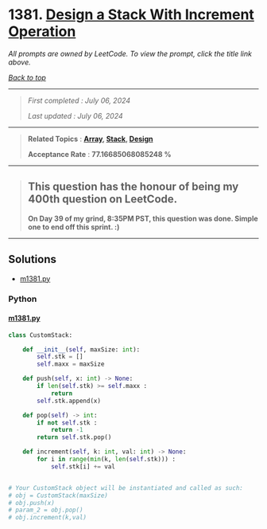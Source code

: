# 1381. [Design a Stack With Increment Operation](<https://leetcode.com/problems/design-a-stack-with-increment-operation>)

*All prompts are owned by LeetCode. To view the prompt, click the title link above.*

*[Back to top](<../README.md>)*

------

> *First completed : July 06, 2024*
>
> *Last updated : July 06, 2024*

------

> **Related Topics** : **[Array](<by_topic/Array.md>), [Stack](<by_topic/Stack.md>), [Design](<by_topic/Design.md>)**
>
> **Acceptance Rate** : **77.16685068085248 %**

------

> ## This question has the honour of being my 400th question on LeetCode.
> 
> **On Day 39 of my grind, 8:35PM PST, this question was done. Simple one to end off this sprint. :)**

------

## Solutions

- [m1381.py](<../my-submissions/m1381.py>)
### Python
#### [m1381.py](<../my-submissions/m1381.py>)
```Python
class CustomStack:

    def __init__(self, maxSize: int):
        self.stk = []
        self.maxx = maxSize

    def push(self, x: int) -> None:
        if len(self.stk) >= self.maxx :
            return
        self.stk.append(x)

    def pop(self) -> int:
        if not self.stk :
            return -1
        return self.stk.pop()

    def increment(self, k: int, val: int) -> None:
        for i in range(min(k, len(self.stk))) :
            self.stk[i] += val


# Your CustomStack object will be instantiated and called as such:
# obj = CustomStack(maxSize)
# obj.push(x)
# param_2 = obj.pop()
# obj.increment(k,val)
```

